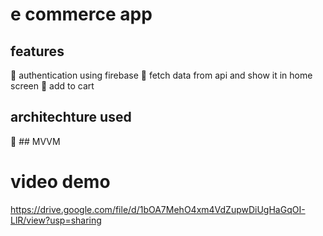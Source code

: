 # e commerce app
## features
🚀 authentication using firebase 
🚀 fetch data from api and show it in home screen 
🚀 add to cart 
## architechture used
🔔 ## MVVM
# video demo
https://drive.google.com/file/d/1bOA7MehO4xm4VdZupwDiUgHaGqOI-LlR/view?usp=sharing
